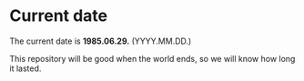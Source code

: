# Current date

The current date is **1985.06.29.** (YYYY.MM.DD.)

This repository will be good when the world ends, so we will know how long it lasted.